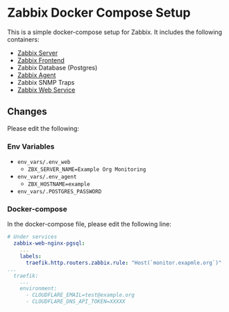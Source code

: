 # Zabbix Docker Compose Setup

This is a simple docker-compose setup for Zabbix. It includes the following containers:
* [Zabbix Server](https://www.zabbix.com/documentation/current/en/manual/concepts/server)
* [Zabbix Frontend](https://www.zabbix.com/documentation/7.0/en/manual/web_interface?hl=Web%2Cinterface%2Cweb)
* Zabbix Database (Postgres)
* [Zabbix Agent](https://www.zabbix.com/documentation/7.0/en/manual/concepts/agent2)
* Zabbix SNMP Traps
* [Zabbix Web Service](https://www.zabbix.com/documentation/current/en/manual/concepts/web_service)

## Changes

Please edit the following:

### Env Variables
* `env_vars/.env_web`
    * `ZBX_SERVER_NAME=Example Org Monitoring`
* `env_vars/.env_agent`
    * `ZBX_HOSTNAME=example`
* `env_vars/.POSTGRES_PASSWORD`


### Docker-compose

In the docker-compose file, please edit the following line:

```yaml
# Under services
  zabbix-web-nginx-pgsql:
    ...
    labels:
      traefik.http.routers.zabbix.rule: "Host(`monitor.exapmle.org`)"
...
  traefik:
    ...
    environment:
      - CLOUDFLARE_EMAIL=test@example.org
      - CLOUDFLARE_DNS_API_TOKEN=XXXXX
```